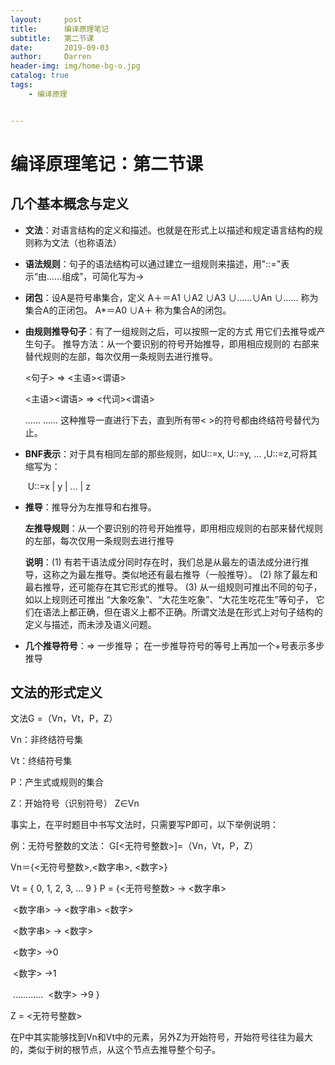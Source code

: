 ```yaml
---
layout:     post
title:      编译原理笔记
subtitle:   第二节课
date:       2019-09-03
author:     Darren
header-img: img/home-bg-o.jpg
catalog: true
tags:
    - 编译原理


---
```


# 编译原理笔记：第二节课

## 几个基本概念与定义

- **文法**：对语言结构的定义和描述。也就是在形式上以描述和规定语言结构的规则称为文法（也称语法）

- **语法规则**：句子的语法结构可以通过建立一组规则来描述，用"::="表示“由......组成”，可简化写为->

- **闭包**：设A是符号串集合，定义 A＋＝A1 ∪A2 ∪A3 ∪……∪An ∪…… 称为集合A的正闭包。
  A*＝A0 ∪A＋ 称为集合A的闭包。

- **由规则推导句子**：有了一组规则之后，可以按照一定的方式 用它们去推导或产生句子。
  推导方法：从一个要识别的符号开始推导，即用相应规则的 右部来替代规则的左部，每次仅用一条规则去进行推导。

  <句子> => <主语><谓语> 

  <主语><谓语> => <代词><谓语> 

  …… ……
  这种推导一直进行下去，直到所有带< >的符号都由终结符号替代为止。

- **BNF表示**：对于具有相同左部的那些规则，如U::=x, U::=y, ... ,U::=z,可将其缩写为：

  ​														U::=x \| y \| ... \| z

- **推导**：推导分为左推导和右推导。

  **左推导规则**：从一个要识别的符号开始推导，即用相应规则的右部来替代规则的左部，每次仅用一条规则去进行推导

  **说明**：(1) 有若干语法成分同时存在时，我们总是从最左的语法成分进行推导，这称之为最左推导。类似地还有最右推导（一般推导）。 (2) 除了最左和最右推导，还可能存在其它形式的推导。 (3) 从一组规则可推出不同的句子，如以上规则还可推出 “大象吃象”、“大花生吃象”、“大花生吃花生”等句子， 它们在语法上都正确，但在语义上都不正确。所谓文法是在形式上对句子结构的定义与描述，而未涉及语义问题。

- **几个推导符号**：=> 一步推导；   在一步推导符号的等号上再加一个+号表示多步推导

## 文法的形式定义

文法G =（Vn，Vt，P，Z） 

Vn：非终结符号集 

Vt：终结符号集 

P：产生式或规则的集合 

Z：开始符号（识别符号） Z∈Vn

事实上，在平时题目中书写文法时，只需要写P即可，以下举例说明：

例：无符号整数的文法： G[<无符号整数>]=（Vn，Vt，P，Z） 

Vn＝{<无符号整数>,<数字串>, <数字>} 

Vt = { 0, 1, 2, 3, … 9 }
P = {<无符号整数> → <数字串> 

​		<数字串> → <数字串> <数字>

​		<数字串> → <数字> 

​		<数字> →0 

​		<数字> →1 

​		…………
​		<数字> →9 } 

Z = <无符号整数>

在P中其实能够找到Vn和Vt中的元素，另外Z为开始符号，开始符号往往为最大的，类似于树的根节点，从这个节点去推导整个句子。